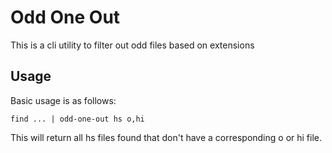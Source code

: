 Odd One Out
===============
This is a cli utility to filter out odd files based on extensions

Usage
-----
Basic usage is as follows:
    
    find ... | odd-one-out hs o,hi

This will return all hs files found that don't have a corresponding o or hi
file.


